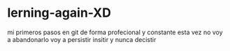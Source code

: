 # lerning-again-XD
mi primeros pasos en git de forma profecional y constante 
esta vez no voy a abandonarlo voy a persistir insitir y nunca decistir
